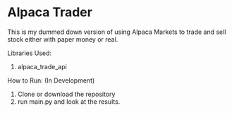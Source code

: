 # Alpaca Trader

This is my dummed down version of using Alpaca Markets to trade and sell stock either with paper money or real.


Libraries Used:
1. alpaca_trade_api

How to Run: (In Development)
 1. Clone or download the repository
 2. run main.py and look at the results.
